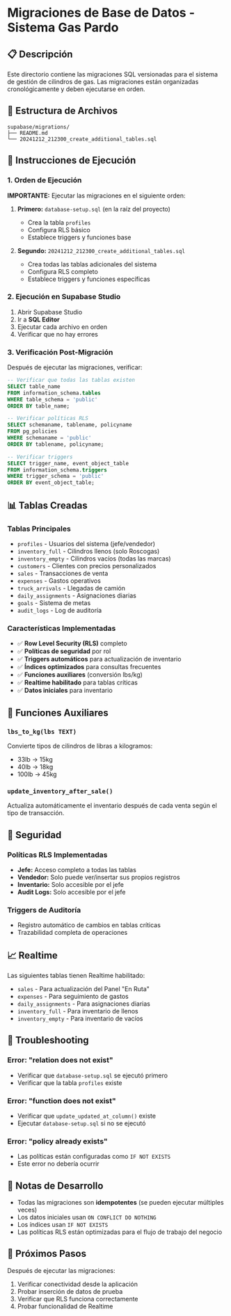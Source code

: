 # Migraciones de Base de Datos - Sistema Gas Pardo

## 📋 Descripción

Este directorio contiene las migraciones SQL versionadas para el sistema de gestión de cilindros de gas. Las migraciones están organizadas cronológicamente y deben ejecutarse en orden.

## 📁 Estructura de Archivos

```
supabase/migrations/
├── README.md
└── 20241212_212300_create_additional_tables.sql
```

## 🚀 Instrucciones de Ejecución

### 1. Orden de Ejecución

**IMPORTANTE:** Ejecutar las migraciones en el siguiente orden:

1. **Primero:** `database-setup.sql` (en la raíz del proyecto)

   - Crea la tabla `profiles`
   - Configura RLS básico
   - Establece triggers y funciones base

2. **Segundo:** `20241212_212300_create_additional_tables.sql`
   - Crea todas las tablas adicionales del sistema
   - Configura RLS completo
   - Establece triggers y funciones específicas

### 2. Ejecución en Supabase Studio

1. Abrir Supabase Studio
2. Ir a **SQL Editor**
3. Ejecutar cada archivo en orden
4. Verificar que no hay errores

### 3. Verificación Post-Migración

Después de ejecutar las migraciones, verificar:

```sql
-- Verificar que todas las tablas existen
SELECT table_name
FROM information_schema.tables
WHERE table_schema = 'public'
ORDER BY table_name;

-- Verificar políticas RLS
SELECT schemaname, tablename, policyname
FROM pg_policies
WHERE schemaname = 'public'
ORDER BY tablename, policyname;

-- Verificar triggers
SELECT trigger_name, event_object_table
FROM information_schema.triggers
WHERE trigger_schema = 'public'
ORDER BY event_object_table;
```

## 📊 Tablas Creadas

### Tablas Principales

- `profiles` - Usuarios del sistema (jefe/vendedor)
- `inventory_full` - Cilindros llenos (solo Roscogas)
- `inventory_empty` - Cilindros vacíos (todas las marcas)
- `customers` - Clientes con precios personalizados
- `sales` - Transacciones de venta
- `expenses` - Gastos operativos
- `truck_arrivals` - Llegadas de camión
- `daily_assignments` - Asignaciones diarias
- `goals` - Sistema de metas
- `audit_logs` - Log de auditoría

### Características Implementadas

- ✅ **Row Level Security (RLS)** completo
- ✅ **Políticas de seguridad** por rol
- ✅ **Triggers automáticos** para actualización de inventario
- ✅ **Índices optimizados** para consultas frecuentes
- ✅ **Funciones auxiliares** (conversión lbs/kg)
- ✅ **Realtime habilitado** para tablas críticas
- ✅ **Datos iniciales** para inventario

## 🔧 Funciones Auxiliares

### `lbs_to_kg(lbs TEXT)`

Convierte tipos de cilindros de libras a kilogramos:

- 33lb → 15kg
- 40lb → 18kg
- 100lb → 45kg

### `update_inventory_after_sale()`

Actualiza automáticamente el inventario después de cada venta según el tipo de transacción.

## 🔐 Seguridad

### Políticas RLS Implementadas

- **Jefe:** Acceso completo a todas las tablas
- **Vendedor:** Solo puede ver/insertar sus propios registros
- **Inventario:** Solo accesible por el jefe
- **Audit Logs:** Solo accesible por el jefe

### Triggers de Auditoría

- Registro automático de cambios en tablas críticas
- Trazabilidad completa de operaciones

## 📈 Realtime

Las siguientes tablas tienen Realtime habilitado:

- `sales` - Para actualización del Panel "En Ruta"
- `expenses` - Para seguimiento de gastos
- `daily_assignments` - Para asignaciones diarias
- `inventory_full` - Para inventario de llenos
- `inventory_empty` - Para inventario de vacíos

## 🚨 Troubleshooting

### Error: "relation does not exist"

- Verificar que `database-setup.sql` se ejecutó primero
- Verificar que la tabla `profiles` existe

### Error: "function does not exist"

- Verificar que `update_updated_at_column()` existe
- Ejecutar `database-setup.sql` si no se ejecutó

### Error: "policy already exists"

- Las políticas están configuradas como `IF NOT EXISTS`
- Este error no debería ocurrir

## 📝 Notas de Desarrollo

- Todas las migraciones son **idempotentes** (se pueden ejecutar múltiples veces)
- Los datos iniciales usan `ON CONFLICT DO NOTHING`
- Los índices usan `IF NOT EXISTS`
- Las políticas RLS están optimizadas para el flujo de trabajo del negocio

## 🔄 Próximos Pasos

Después de ejecutar las migraciones:

1. Verificar conectividad desde la aplicación
2. Probar inserción de datos de prueba
3. Verificar que RLS funciona correctamente
4. Probar funcionalidad de Realtime
